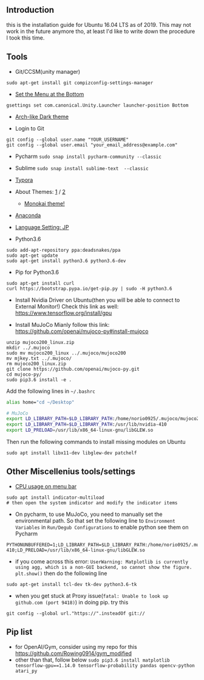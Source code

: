 ## Introduction
this is the installation guide for Ubuntu 16.04 LTS as of 2019.
This may not work in the future anymore tho, at least I'd like to write down the procedure I took this time.

## Tools
- Git/CCSM(unity manager)
```shell
sudo apt-get install git compizconfig-settings-manager
```

- [Set the Menu at the Bottom](http://ubuntuhandbook.org/index.php/2016/03/ubuntu-16-04-move-unity-launcher-to-bottom/)
```shell
gsettings set com.canonical.Unity.Launcher launcher-position Bottom
```

- [Arch-like Dark theme](https://itsfoss.com/install-themes-ubuntu/)


- Login to Git
```shell
git config --global user.name "YOUR_USERNAME"
git config --global user.email "your_email_address@example.com"
```

- Pycharm
`sudo snap install pycharm-community --classic`

- Sublime
`sudo snap install sublime-text  --classic`

- [Typora](https://typora.io/#linux)
- About Themes: [1](https://support.typora.io/About-Themes/) / [2](https://theme.typora.io/)
  - [Monokai theme!](https://theme.typora.io/theme/Light-Monokai/)


- [Anaconda](https://docs.anaconda.com/anaconda/install/linux/)

- [Language Setting: JP](https://moritzmolch.com/2287)

- Python3.6
```shell
sudo add-apt-repository ppa:deadsnakes/ppa
sudo apt-get update
sudo apt-get install python3.6 python3.6-dev
```

- Pip for Python3.6
```shell
sudo apt-get install curl
curl https://bootstrap.pypa.io/get-pip.py | sudo -H python3.6
```

- Install Nvidia Driver on Ubuntu(then you will be able to connect to External Monitor!)
Check this link as well: https://www.tensorflow.org/install/gpu

- Install MuJoCo
Mianly follow this link: https://github.com/openai/mujoco-py#install-mujoco
```shell
unzip mujoco200_linux.zip
mkdir ../.mujoco
sudo mv mujoco200_linux ../.mujoco/mujoco200
mv mjkey.txt ../.mujoco/
rm mujoco200_linux.zip
git clone https://github.com/openai/mujoco-py.git
cd mujoco-py/
sudo pip3.6 install -e .
```

Add the following lines in `~/.bashrc`
```bash
alias home="cd ~/Desktop"

# MuJoCo
export LD_LIBRARY_PATH=$LD_LIBRARY_PATH:/home/norio0925/.mujoco/mujoco200/bin
export LD_LIBRARY_PATH=$LD_LIBRARY_PATH:/usr/lib/nvidia-410
export LD_PRELOAD=/usr/lib/x86_64-linux-gnu/libGLEW.so
```

Then run the following commands to install missing modules on Ubuntu
```shell
sudo apt install libx11-dev libglew-dev patchelf
```

## Other Miscellenius tools/settings
- [CPU usage on menu bar](https://askubuntu.com/questions/406204/how-can-i-add-the-current-cpu-usage-to-my-menu-bar-as-a-percentage)
```shell
sudo apt install indicator-multiload
# then open the system indicator and modify the indicator items
```

- On pycharm, to use MuJoCo, you need to manually set the environmental path. So that set the following line to `Environment Variables` in `Run/Degub Configurations` to enable python see them on Pycharm
```shell
PYTHONUNBUFFERED=1;LD_LIBRARY_PATH=$LD_LIBRARY_PATH:/home/norio0925/.mujoco/mujoco200/bin:/usr/lib/nvidia-410;LD_PRELOAD=/usr/lib/x86_64-linux-gnu/libGLEW.so
```
- if you come across this error: `UserWarning: Matplotlib is currently using agg, which is a non-GUI backend, so cannot show the figure. plt.show()` then do the following line

```shell
sudo apt-get install tcl-dev tk-dev python3.6-tk
```

- when you get stuck at Proxy issue(`fatal: Unable to look up github.com (port 9418)`) in doing pip. try this

```shell
git config --global url."https://".insteadOf git://
```

## Pip list
- for OpenAI/Gym, consider using my repo for this
https://github.com/Rowing0914/gym_modified
- other than that, follow below
`sudo pip3.6 install matplotlib tensorflow-gpu==1.14.0 tensorflow-probability pandas opencv-python atari_py`
